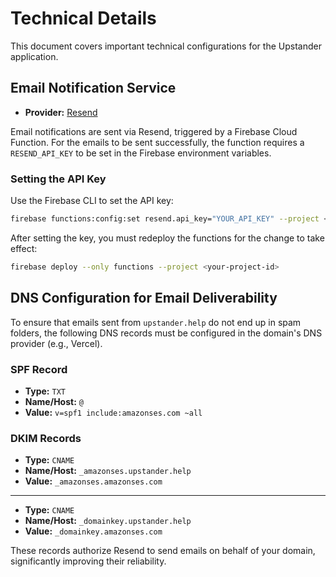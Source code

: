 # Technical Details

This document covers important technical configurations for the Upstander application.

## Email Notification Service

*   **Provider:** [Resend](https://resend.com/)

Email notifications are sent via Resend, triggered by a Firebase Cloud Function. For the emails to be sent successfully, the function requires a `RESEND_API_KEY` to be set in the Firebase environment variables.

### Setting the API Key

Use the Firebase CLI to set the API key:
```bash
firebase functions:config:set resend.api_key="YOUR_API_KEY" --project <your-project-id>
```

After setting the key, you must redeploy the functions for the change to take effect:
```bash
firebase deploy --only functions --project <your-project-id>
```

## DNS Configuration for Email Deliverability

To ensure that emails sent from `upstander.help` do not end up in spam folders, the following DNS records must be configured in the domain's DNS provider (e.g., Vercel).

### SPF Record

*   **Type:** `TXT`
*   **Name/Host:** `@`
*   **Value:** `v=spf1 include:amazonses.com ~all`

### DKIM Records

*   **Type:** `CNAME`
*   **Name/Host:** `_amazonses.upstander.help`
*   **Value:** `_amazonses.amazonses.com`

---

*   **Type:** `CNAME`
*   **Name/Host:** `_domainkey.upstander.help`
*   **Value:** `_domainkey.amazonses.com`

These records authorize Resend to send emails on behalf of your domain, significantly improving their reliability.

